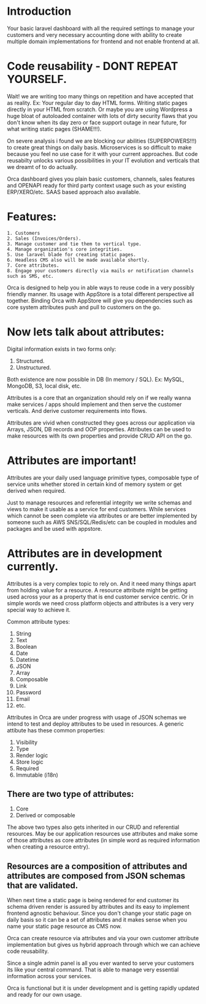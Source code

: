 # Introduction
Your basic laravel dashboard with all the required settings to manage your customers and very necessary accounting done with ability to create multiple domain 
implementations for frontend and not enable frontend at all.

# Code reusability - DONT REPEAT YOURSELF.
Wait! we are writing too many things on repetition and have accepted that as reality. Ex: Your regular day to day HTML forms. Writing static pages directly 
in your HTML from scratch. Or maybe you are using Wordpress a huge bloat of autoloaded container with lots of dirty security flaws that you don't know when
its day zero or face support outage in near future, for what writing static pages (SHAME!!!).

On severe analysis i found we are blocking our abilities (SUPERPOWERS!!!) to create great things on daily basis. Microservices is so difficult to make
because you feel no use case for it with your current approaches. But code reusabilty unlocks various possibilities in your IT evolution and verticals that we dreamt 
of to do actually.

Orca dashboard gives you plain basic customers, channels, sales features and OPENAPI ready for third party context usage such as your existing ERP/XERO/etc.
SAAS based approach also available. 

# Features:
    1. Customers
    2. Sales (Invoices/Orders).
    3. Manage customer and tie them to vertical type.
    4. Manage organization's core integrities.
    5. Use laravel blade for creating static pages.
    6. Headless CMS also will be made available shortly.
    7. Core attributes.
    8. Engage your customers directly via mails or notification channels such as SMS, etc. 
    
Orca is designed to help you in able ways to reuse code in a very possibly friendly manner. Its usage with AppStore is a total different perspective all together.
Binding Orca with AppStore will give you dependencies such as core system attributes push and pull to customers on the go.

# Now lets talk about attributes:
Digital information exists in two forms only:
1. Structured.
2. Unstructured.

Both existence are now possible in DB (In memory / SQL). Ex: MySQL, MongoDB, S3, local disk, etc.

Attributes is a core that an organization should rely on if we really wanna make services / apps should implement and then serve the customer verticals. And derive
customer requirements into flows.

Attributes are vivid when constructed they goes across our application via Arrays, JSON, DB records and OOP properties. Attributes can be used to make resources with
its own properties and provide CRUD API on the go.

# Attributes are important!

Attributes are your daily used language primitive types, composable type of service units whether stored in certain kind of memory system or get derived when 
required.

Just to manage resources and referential integrity we write schemas and views to make it usable as a service for end customers. While services which cannot 
be seen complete via attributes or are better implemented by someone such as AWS SNS/SQL/Redis/etc can be coupled in modules and packages and be used with appstore.

# Attributes are in development currently.
Attributes is a very complex topic to rely on. And it need many things apart from holding value for a resource. A resource attribute might be getting used across
your as a property that is end customer service centric. Or in simple words we need cross platform objects and attributes is a very very special way to achieve it.

Common attribute types:
1. String
2. Text
3. Boolean
4. Date
5. Datetime
6. JSON
7. Array
8. Composable
9. Link
10. Password
11. Email
12. etc.

Attributes in Orca are under progress with usage of JSON schemas we intend to test and deploy attributes to be used in resources. A generic attibute has these common
properties:
1. Visibility
2. Type
3. Render logic
4. Store logic
5. Required
6. Immutable (i18n)

## There are two type of attributes:
1. Core
2. Derived or composable

The above two types also gets inherited in our CRUD and referential resources. May be our application resources use attributes and make some of those attributes 
as core attributes (in simple word as required information when creating a resource entry).

## Resources are a composition of attributes and attributes are composed from JSON schemas that are validated.
When next time a static page is being rendered for end customer its schema driven render is assured by attributes and its easy to implement frontend agnostic
behaviour. Since you don't change your static page on daily basis so it can be a set of attributes and it makes sense when you name your static page resource
as CMS now.

Orca can create resource via attributes and via your own customer attribute implementation but gives us hybrid approach through which we can achieve code reusability.

Since a single admin panel is all you ever wanted to serve your customers its like your central command. That is able to manage very essential information across 
your services.

Orca is functional but it is under development and is getting rapidly updated and ready for our own usage.


